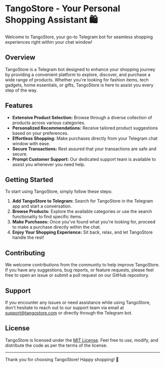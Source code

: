 # TangoStore - Your Personal Shopping Assistant 🛍️

Welcome to TangoStore, your go-to Telegram bot for seamless shopping experiences right within your chat window!

## Overview

TangoStore is a Telegram bot designed to enhance your shopping journey by providing a convenient platform to explore, discover, and purchase a wide range of products. Whether you're looking for fashion items, tech gadgets, home essentials, or gifts, TangoStore is here to assist you every step of the way.

## Features

- **Extensive Product Selection:** Browse through a diverse collection of products across various categories.
- **Personalized Recommendations:** Receive tailored product suggestions based on your preferences.
- **Effortless Shopping:** Make purchases directly from your Telegram chat window with ease.
- **Secure Transactions:** Rest assured that your transactions are safe and secure.
- **Prompt Customer Support:** Our dedicated support team is available to assist you whenever you need help.

## Getting Started

To start using TangoStore, simply follow these steps:

1. **Add TangoStore to Telegram:** Search for TangoStore in the Telegram app and start a conversation.
2. **Browse Products:** Explore the available categories or use the search functionality to find specific items.
3. **Make Purchases:** Once you've found what you're looking for, proceed to make a purchase directly within the chat.
4. **Enjoy Your Shopping Experience:** Sit back, relax, and let TangoStore handle the rest!

## Contributing

We welcome contributions from the community to help improve TangoStore. If you have any suggestions, bug reports, or feature requests, please feel free to open an issue or submit a pull request on our GitHub repository.

## Support

If you encounter any issues or need assistance while using TangoStore, don't hesitate to reach out to our support team via email at support@tangostore.com or directly through the Telegram bot.

## License

TangoStore is licensed under the [MIT License](LICENSE). Feel free to use, modify, and distribute the code as per the terms of the license.

---

Thank you for choosing TangoStore! Happy shopping! 🎉
